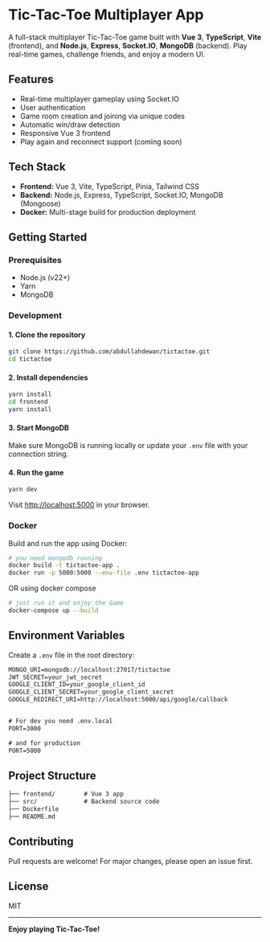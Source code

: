 # Tic-Tac-Toe Multiplayer App

A full-stack multiplayer Tic-Tac-Toe game built with **Vue 3**, **TypeScript**, **Vite** (frontend), and **Node.js**, **Express**, **Socket.IO**, **MongoDB** (backend). Play real-time games, challenge friends, and enjoy a modern UI.

## Features

- Real-time multiplayer gameplay using Socket.IO
- User authentication
- Game room creation and joining via unique codes
- Automatic win/draw detection
- Responsive Vue 3 frontend
- Play again and reconnect support (coming soon)

## Tech Stack

- **Frontend:** Vue 3, Vite, TypeScript, Pinia, Tailwind CSS
- **Backend:** Node.js, Express, TypeScript, Socket.IO, MongoDB (Mongoose)
- **Docker:** Multi-stage build for production deployment

## Getting Started

### Prerequisites

- Node.js (v22+)
- Yarn
- MongoDB

### Development

#### 1. Clone the repository

```bash
git clone https://github.com/abdullahdewan/tictactoe.git
cd tictactoe
```

#### 2. Install dependencies

```bash
yarn install
cd frontend
yarn install
```

#### 3. Start MongoDB

Make sure MongoDB is running locally or update your `.env` file with your connection string.

#### 4. Run the game

```bash
yarn dev
```

Visit [http://localhost:5000](http://localhost:5000) in your browser.

### Docker

Build and run the app using Docker:

```bash
# you need mongodb running
docker build -t tictactoe-app .
docker run -p 5000:5000 --env-file .env tictactoe-app
```

OR using docker compose

```bash
# just run it and enjoy the Game
docker-compose up --build
```

## Environment Variables

Create a `.env` file in the root directory:

```txt
MONGO_URI=mongodb://localhost:27017/tictactoe
JWT_SECRET=your_jwt_secret
GOOGLE_CLIENT_ID=your_google_client_id
GOOGLE_CLIENT_SECRET=your_google_client_secret
GOOGLE_REDIRECT_URI=http://localhost:5000/api/google/callback


# For dev you need .env.local
PORT=3000

# and for production
PORT=5000
```

## Project Structure

```txt
├── frontend/        # Vue 3 app
├── src/             # Backend source code
├── Dockerfile
├── README.md
```

## Contributing

Pull requests are welcome! For major changes, please open an issue first.

## License

MIT

---

**Enjoy playing Tic-Tac-Toe!**
